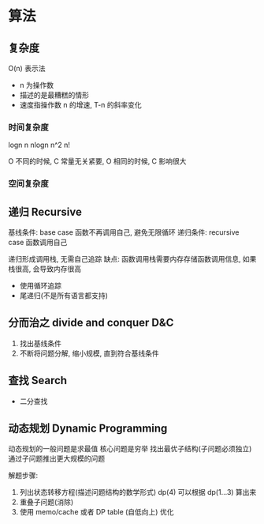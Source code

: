# 算法

## 复杂度

O(n) 表示法

- n 为操作数
- 描述的是最糟糕的情形
- 速度指操作数 n 的增速, T-n 的斜率变化

### 时间复杂度

logn
n
nlogn
n^2
n!

O 不同的时候, C 常量无关紧要, O 相同的时候, C 影响很大

### 空间复杂度

## 递归 Recursive

基线条件: base case 函数不再调用自己, 避免无限循环
递归条件: recursive case 函数调用自己

递归形成调用栈, 无需自己追踪
缺点: 函数调用栈需要内存存储函数调用信息, 如果栈很高, 会导致内存很高

- 使用循环追踪
- 尾递归(不是所有语言都支持)

## 分而治之 divide and conquer D&C

1. 找出基线条件
2. 不断将问题分解, 缩小规模, 直到符合基线条件

## 查找 Search

- 二分查找

## 动态规划 Dynamic Programming

动态规划的一般问题是求最值
核心问题是穷举 找出最优子结构(子问题必须独立)  
通过子问题推出更大规模的问题

解题步骤:

1. 列出状态转移方程(描述问题结构的数学形式)  dp(4) 可以根据 dp(1...3) 算出来
2. 重叠子问题(消除)
3. 使用 memo/cache 或者 DP table (自低向上) 优化